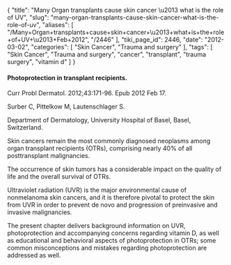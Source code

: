 {
    "title": "Many Organ transplants cause skin cancer \u2013 what is the role of UV",
    "slug": "many-organ-transplants-cause-skin-cancer-what-is-the-role-of-uv",
    "aliases": [
        "/Many+Organ+transplants+cause+skin+cancer+\u2013+what+is+the+role+of+UV+\u2013+Feb+2012",
        "/2446"
    ],
    "tiki_page_id": 2446,
    "date": "2012-03-02",
    "categories": [
        "Skin Cancer",
        "Trauma and surgery"
    ],
    "tags": [
        "Skin Cancer",
        "Trauma and surgery",
        "cancer",
        "transplant",
        "trauma surgery",
        "vitamin d"
    ]
}


#### Photoprotection in transplant recipients.

Curr Probl Dermatol. 2012;43:171-96. Epub 2012 Feb 17.

Surber C, Pittelkow M, Lautenschlager S.

Department of Dermatology, University Hospital of Basel, Basel, Switzerland.

Skin cancers remain the most commonly diagnosed neoplasms among organ transplant recipients (OTRs), comprising nearly 40% of all posttransplant malignancies. 

The occurrence of skin tumors has a considerable impact on the quality of life and the overall survival of OTRs. 

Ultraviolet radiation (UVR) is the major environmental cause of nonmelanoma skin cancers, and it is therefore pivotal to protect the skin from UVR in order to prevent de novo and progression of preinvasive and invasive malignancies. 

The present chapter delivers background information on UVR, photoprotection and accompanying concerns regarding vitamin D, as well as educational and behavioral aspects of photoprotection in OTRs; some common misconceptions and mistakes regarding photoprotection are addressed as well.